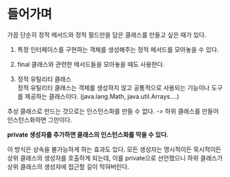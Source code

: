 # 들어가며 
가끔 단순히 정적 메서드와 정적 필드만을 담은 클래스를 만들고 싶은 때가 있다. 

1. 특정 인터페이스를 구현하는 객체를 생성해주는 정적 메서드를 모아놓을 수 있다. 

2. final 클래스와 관련한 메서드들을 모아놓을 때도 사용한다. 

3. 정적 유틸리티 클래스 <br>
정적 유틸리티 클래스는 객체를 생성하지 않고 공통적으로 사용되는 기능이나 도구를 제공하는 클래스이다. (java.lang.Math, java.util.Arrays....) </br>


추상 클래스로 만드는 것으로는 인스턴스화를 만들 수 없다. -> 하위 클래스를 만들어 인스턴스화하면 그만이다. 

**private 생성자를 추가하면 클래스의 인스턴스화를 막을 수 있다.**

이 방식은 상속을 불가능하게 하는 효과도 있다. 모든 생성자는 명시적이든 묵시적이든 상위 클래스의 생성자를 호출하게 되는데, 이를 private으로 선언했으니 하위 클래스가 상위 클래스의 생성자에 접근할 길이 막혀버린다. 
